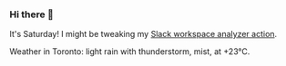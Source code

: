 ### Hi there :wave:

It's Saturday! I might be tweaking my [Slack workspace analyzer action](https://github.com/bewuethr/slack-analyzer).

Weather in Toronto: light rain with thunderstorm, mist, at +23°C.
